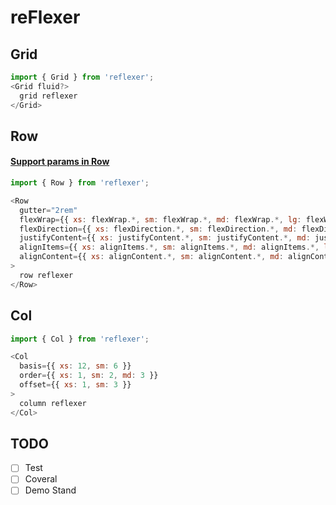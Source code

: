 # reFlexer

## Grid
```js
import { Grid } from 'reflexer';
<Grid fluid?>
  grid reflexer
</Grid>
```

## Row
#### [Support params in Row](https://github.com/stk-dmitry/reflexer/blob/master/src/Row/const.js)

```js
import { Row } from 'reflexer';

<Row
  gutter="2rem"
  flexWrap={{ xs: flexWrap.*, sm: flexWrap.*, md: flexWrap.*, lg: flexWrap.* }}
  flexDirection={{ xs: flexDirection.*, sm: flexDirection.*, md: flexDirection.*, lg: flexDirection.* }}
  justifyContent={{ xs: justifyContent.*, sm: justifyContent.*, md: justifyContent.*, lg: justifyContent.* }}
  alignItems={{ xs: alignItems.*, sm: alignItems.*, md: alignItems.*, lg: alignItems.* }}
  alignContent={{ xs: alignContent.*, sm: alignContent.*, md: alignContent.*, lg: alignContent.* }}
>
  row reflexer
</Row>
```

## Col
```js
import { Col } from 'reflexer';

<Col
  basis={{ xs: 12, sm: 6 }}
  order={{ xs: 1, sm: 2, md: 3 }}
  offset={{ xs: 1, sm: 3 }}
>
  column reflexer
</Col>
```


## TODO
- [ ] Test
- [ ] Coveral
- [ ] Demo Stand
